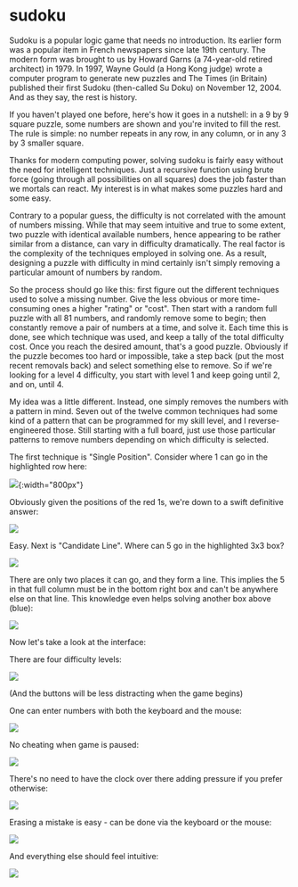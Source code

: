 # sudoku

Sudoku is a popular logic game that needs no introduction. Its earlier form was a popular item in French newspapers since late 19th century. The modern form was brought to us by Howard Garns (a 74-year-old retired architect) in 1979. In 1997, Wayne Gould (a Hong Kong judge) wrote a computer program to generate new puzzles and The Times (in Britain) published their first Sudoku (then-called Su Doku) on November 12, 2004. And as they say, the rest is history.

If you haven't played one before, here's how it goes in a nutshell: in a 9 by 9 square puzzle, some numbers are shown and you're invited to fill the rest. The rule is simple: no number repeats in any row, in any column, or in any 3 by 3 smaller square.

Thanks for modern computing power, solving sudoku is fairly easy without the need for intelligent techniques. Just a recursive function using brute force (going through all possibilities on all squares) does the job faster than we mortals can react. My interest is in what makes some puzzles hard and some easy.

Contrary to a popular guess, the difficulty is not correlated with the amount of numbers missing. While that may seem intuitive and true to some extent, two puzzle with identical available numbers, hence appearing to be rather similar from a distance, can vary in difficulty dramatically. The real factor is the complexity of the techniques employed in solving one. As a result, designing a puzzle with difficulty in mind certainly isn't simply removing a particular amount of numbers by random.

So the process should go like this: first figure out the different techniques used to solve a missing number. Give the less obvious or more time-consuming ones a higher "rating" or "cost". Then start with a random full puzzle with all 81 numbers, and randomly remove some to begin; then constantly remove a pair of numbers at a time, and solve it. Each time this is done, see which technique was used, and keep a tally of the total difficulty cost. Once you reach the desired amount, that's a good puzzle. Obviously if the puzzle becomes too hard or impossible, take a step back (put the most recent removals back) and select something else to remove. So if we're looking for a level 4 difficulty, you start with level 1 and keep going until 2, and on, until 4.

My idea was a little different. Instead, one simply removes the numbers with a pattern in mind. Seven out of the twelve common techniques had some kind of a pattern that can be programmed for my skill level, and I reverse-engineered those. Still starting with a full board, just use those particular patterns to remove numbers depending on which difficulty is selected. 

The first technique is "Single Position". Consider where 1 can go in the highlighted row here:

![](https://github.com/tianxiaozhang1/sudoku/blob/main/single_position_01.png){:width="800px"}

Obviously given the positions of the red 1s, we're down to a swift definitive answer:

![](https://github.com/tianxiaozhang1/sudoku/blob/main/single_position_02.png)

Easy. Next is "Candidate Line". Where can 5 go in the highlighted 3x3 box?

![](https://github.com/tianxiaozhang1/sudoku/blob/main/candidate_line_01.png)

There are only two places it can go, and they form a line. This implies the 5 in that full column must be in the bottom right box and can't be anywhere else on that line. This knowledge even helps solving another box above (blue):

![](https://github.com/tianxiaozhang1/sudoku/blob/main/candidate_line_02.png)

Now let's take a look at the interface:

There are four difficulty levels:

![](https://github.com/tianxiaozhang1/sudoku/blob/main/sudoku01.gif)

(And the buttons will be less distracting when the game begins)

One can enter numbers with both the keyboard and the mouse:

![](https://github.com/tianxiaozhang1/sudoku/blob/main/sudoku02.gif)

No cheating when game is paused:

![](https://github.com/tianxiaozhang1/sudoku/blob/main/sudoku03.gif)

There's no need to have the clock over there adding pressure if you prefer otherwise:

![](https://github.com/tianxiaozhang1/sudoku/blob/main/sudoku04.gif)

Erasing a mistake is easy - can be done via the keyboard or the mouse:

![](https://github.com/tianxiaozhang1/sudoku/blob/main/sudoku05.gif)

And everything else should feel intuitive:

![](https://github.com/tianxiaozhang1/sudoku/blob/main/sudoku06.gif)

